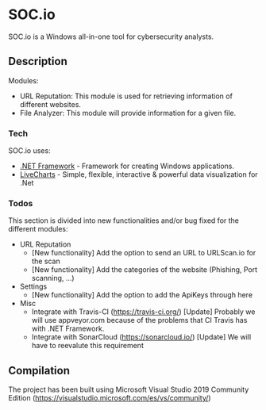 # SOC.&#8203;io

SOC.&#8203;io is a Windows all-in-one tool for cybersecurity analysts.

## Description
Modules:
* URL Reputation: This module is used for retrieving information of different websites.
* File Analyzer: This module will provide information for a given file.

### Tech

SOC.&#8203;io uses:

* [.NET Framework](https://dotnet.microsoft.com/download/dotnet-framework/net472) - Framework for creating Windows applications.
* [LiveCharts](https://lvcharts.net/) - Simple, flexible, interactive & powerful data visualization for .Net

### Todos
This section is divided into new functionalities and/or bug fixed for the different modules: 
 - URL Reputation
    - [New functionality] Add the option to send an URL to URLScan.io for the scan
    - [New functionality] Add the categories of the website (Phishing, Port scanning, ...)
- Settings
    - [New functionality] Add the option to add the ApiKeys through here
- Misc
    - Integrate with Travis-CI (https://travis-ci.org/)
     [Update] Probably we will use appveyor.com because of the problems that CI Travis has with .NET Framework.
    - Integrate with SonarCloud (https://sonarcloud.io/)
     [Update] We will have to reevalute this requirement
    
## Compilation

The project has been built using Microsoft Visual Studio 2019 Community Edition (https://visualstudio.microsoft.com/es/vs/community/)




